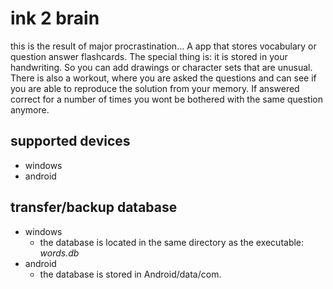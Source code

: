 # ink 2 brain

this is the result of major procrastination... A app that stores vocabulary or question answer flashcards. The special thing is: it is stored in your handwriting. So you can add drawings or character sets that are unusual. There is also a workout, where you are asked the questions and can see if you are able to reproduce the solution from your memory. If answered correct for a number of times you wont be bothered with the same question anymore.

## supported devices

* windows
* android

## transfer/backup database

* windows
  * the database is located in the same directory as the executable: *words.db*
* android
  * the database is stored in Android/data/com.

